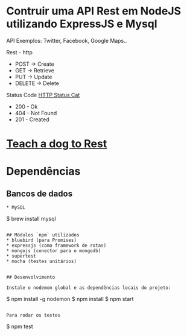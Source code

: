 # Contruir uma API Rest em NodeJS utilizando ExpressJS e Mysql



API
Exemplos: Twitter, Facebook, Google Maps..

Rest - http
* POST -> Create
* GET -> Retrieve
* PUT -> Update
* DELETE -> Delete

Status Code [HTTP Status Cat](https://www.flickr.com/photos/girliemac/sets/72157628409467125)
* 200 - Ok
* 404 - Not Found
* 201 - Created


# [Teach a dog to Rest](https://blog.apigee.com/detail/restful_api_design)

# Dependências

## Bancos de dados

```
* MySQL
```
$ brew install mysql
```

## Módulos `npm` utilizados
* bluebird (para Promises)
* expressjs (como framework de rotas)
* mongojs (conector para o mongodb)
* supertest
* mocha (testes unitários)


## Desenvolvimento

Instale o nodemon global e as dependências locais do projeto:

```
$ npm install -g nodemon
$ npm install
$ npm start
```

Para rodar os testes
```
$ npm test
```


